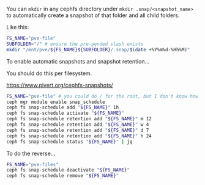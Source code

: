 
You can `mkdir` in any cephfs directory under `mkdir .snap/<snapshot_name>` to automatically create a snapshot of that folder and all child folders.

Like this:
```bash
FS_NAME="pve-file"
SUBFOLDER="/" # ensure the pre-pended slash exists
mkdir "/mnt/pve/${FS_NAME}${SUBFOLDER}/.snap/$(date +%Y%m%d-%Hh%M)"
```

To enable automatic snapshots and snapshot retention...

You should do this per filesystem.

https://www.pivert.org/cephfs-snapshots/
```bash
FS_NAME="pve-file" # you could do / for the root, but I don't know how it will behave with multiple filesystems.
ceph mgr module enable snap_schedule
ceph fs snap-schedule add "${FS_NAME}" 1h
ceph fs snap-schedule activate "${FS_NAME}"
ceph fs snap-schedule retention add "${FS_NAME}" m 12
ceph fs snap-schedule retention add "${FS_NAME}" w 4
ceph fs snap-schedule retention add "${FS_NAME}" d 7
ceph fs snap-schedule retention add "${FS_NAME}" h 24
ceph fs snap-schedule status "${FS_NAME}" | jq
```

To do the reverse...

```bash
FS_NAME="pve-files"
ceph fs snap-schedule deactivate "${FS_NAME}"
ceph fs snap-schedule remove "${FS_NAME}"
```